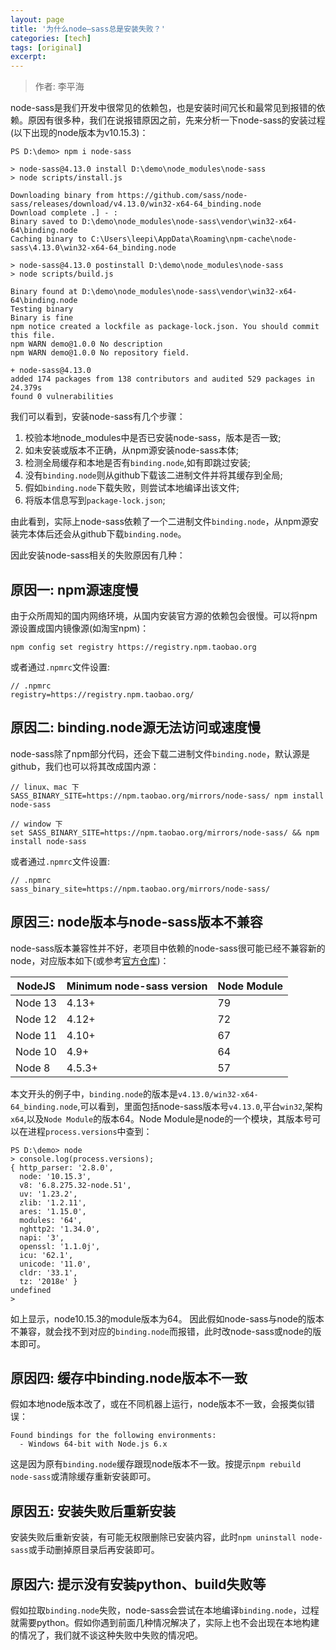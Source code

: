 ```yaml
---
layout: page
title: '为什么node—sass总是安装失败？'
categories: [tech]
tags: [original]
excerpt: 
---
```

> 作者: 李平海

node-sass是我们开发中很常见的依赖包，也是安装时间冗长和最常见到报错的依赖。原因有很多种，我们在说报错原因之前，先来分析一下node-sass的安装过程(以下出现的node版本为v10.15.3)：

```shell
PS D:\demo> npm i node-sass

> node-sass@4.13.0 install D:\demo\node_modules\node-sass
> node scripts/install.js

Downloading binary from https://github.com/sass/node-sass/releases/download/v4.13.0/win32-x64-64_binding.node
Download complete .] - :
Binary saved to D:\demo\node_modules\node-sass\vendor\win32-x64-64\binding.node
Caching binary to C:\Users\leepi\AppData\Roaming\npm-cache\node-sass\4.13.0\win32-x64-64_binding.node

> node-sass@4.13.0 postinstall D:\demo\node_modules\node-sass
> node scripts/build.js

Binary found at D:\demo\node_modules\node-sass\vendor\win32-x64-64\binding.node
Testing binary
Binary is fine
npm notice created a lockfile as package-lock.json. You should commit this file.
npm WARN demo@1.0.0 No description
npm WARN demo@1.0.0 No repository field.

+ node-sass@4.13.0
added 174 packages from 138 contributors and audited 529 packages in 24.379s
found 0 vulnerabilities
```
我们可以看到，安装node-sass有几个步骤：

1. 校验本地node_modules中是否已安装node-sass，版本是否一致;
2. 如未安装或版本不正确，从npm源安装node-sass本体;
3. 检测全局缓存和本地是否有`binding.node`,如有即跳过安装;
4. 没有`binding.node`则从github下载该二进制文件并将其缓存到全局;
5. 假如`binding.node`下载失败，则尝试本地编译出该文件;
6. 将版本信息写到`package-lock.json`;

由此看到，实际上node-sass依赖了一个二进制文件`binding.node`，从npm源安装完本体后还会从github下载`binding.node`。

因此安装node-sass相关的失败原因有几种：

## 原因一: npm源速度慢

由于众所周知的国内网络环境，从国内安装官方源的依赖包会很慢。可以将npm源设置成国内镜像源(如淘宝npm)：
```shell
npm config set registry https://registry.npm.taobao.org
```
或者通过`.npmrc`文件设置:
```
// .npmrc
registry=https://registry.npm.taobao.org/
```

## 原因二: binding.node源无法访问或速度慢

node-sass除了npm部分代码，还会下载二进制文件`binding.node`，默认源是github，我们也可以将其改成国内源：
```shell
// linux、mac 下
SASS_BINARY_SITE=https://npm.taobao.org/mirrors/node-sass/ npm install node-sass

// window 下
set SASS_BINARY_SITE=https://npm.taobao.org/mirrors/node-sass/ && npm install node-sass
```
或者通过`.npmrc`文件设置:
```
// .npmrc
sass_binary_site=https://npm.taobao.org/mirrors/node-sass/
```

## 原因三: node版本与node-sass版本不兼容

node-sass版本兼容性并不好，老项目中依赖的node-sass很可能已经不兼容新的node，对应版本如下(或参考[官方仓库](https://github.com/sass/node-sass))：

NodeJS | Minimum node-sass version |Node Module
---- | --- | ---
Node 13 | 4.13+ | 79
Node 12 | 4.12+ | 72
Node 11 | 4.10+ | 67
Node 10 | 4.9+ | 64
Node 8 | 4.5.3+ | 57

本文开头的例子中，`binding.node`的版本是`v4.13.0/win32-x64-64_binding.node`,可以看到，里面包括node-sass版本号`v4.13.0`,平台`win32`,架构`x64`,以及`Node Module`的版本64。Node Module是node的一个模块，其版本号可以在进程`process.versions`中查到：
```shell
PS D:\demo> node
> console.log(process.versions);
{ http_parser: '2.8.0',
  node: '10.15.3',
  v8: '6.8.275.32-node.51',
  uv: '1.23.2',
  zlib: '1.2.11',
  ares: '1.15.0',
  modules: '64',
  nghttp2: '1.34.0',
  napi: '3',
  openssl: '1.1.0j',
  icu: '62.1',
  unicode: '11.0',
  cldr: '33.1',
  tz: '2018e' }
undefined
>
```
如上显示，node10.15.3的module版本为64。
因此假如node-sass与node的版本不兼容，就会找不到对应的`binding.node`而报错，此时改node-sass或node的版本即可。

## 原因四: 缓存中binding.node版本不一致
假如本地node版本改了，或在不同机器上运行，node版本不一致，会报类似错误：
```shell
Found bindings for the following environments:
  - Windows 64-bit with Node.js 6.x
```
这是因为原有`binding.node`缓存跟现node版本不一致。按提示`npm rebuild node-sass`或清除缓存重新安装即可。

## 原因五: 安装失败后重新安装
安装失败后重新安装，有可能无权限删除已安装内容，此时`npm uninstall node-sass`或手动删掉原目录后再安装即可。

## 原因六: 提示没有安装python、build失败等
假如拉取`binding.node`失败，node-sass会尝试在本地编译`binding.node`，过程就需要python。假如你遇到前面几种情况解决了，实际上也不会出现在本地构建的情况了，我们就不谈这种失败中失败的情况吧。
